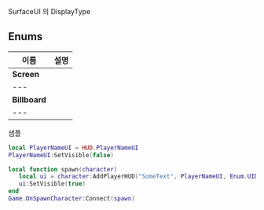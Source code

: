 
SurfaceUI 의 DisplayType 
## **Enums**

 **이름** | **설명** |
 --- | --- |
| **Screen** |
| --- |
| **Billboard** |
| --- |

샘플 

```lua
local PlayerNameUI = HUD.PlayerNameUI
PlayerNameUI:SetVisible(false)

local function spawn(character)
   local ui = character:AddPlayerHUD("SomeText", PlayerNameUI, Enum.UIDisplayType.Screen) --캐릭터에 HUD를 추가하고 이름으로 등록해요.
   ui:SetVisible(true)
end
Game.OnSpawnCharacter:Connect(spawn)
```

